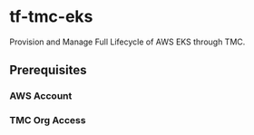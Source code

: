 # tf-tmc-eks

Provision and Manage Full Lifecycle of AWS EKS through TMC.

## Prerequisites

### AWS Account

### TMC Org Access
